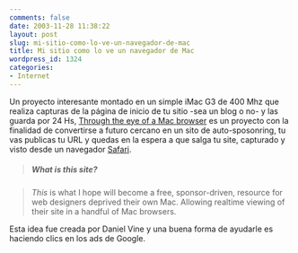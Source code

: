 ```yaml
---
comments: false
date: 2003-11-28 11:38:22
layout: post
slug: mi-sitio-como-lo-ve-un-navegador-de-mac
title: Mi sitio como lo ve un navegador de Mac
wordpress_id: 1324
categories:
- Internet
---
```


Un proyecto interesante montado en un simple iMac G3 de 400 Mhz que realiza capturas de la página de inicio de tu sitio -sea un blog o no- y las guarda por 24 Hs, [Through the eye of a Mac browser](http://www.danvine.com/capture/) es un proyecto con la finalidad de convertirse a futuro cercano en un sito de auto-sposonring, tu vas publicas tu URL y quedas en la espera a que salga tu site, capturado y visto desde un navegador [Safari](http://www.apple.com/safari/).





> ##### What is this site?
> 
>   


> 
> _This_ is what I hope will become a free, sponsor-driven, resource for web designers deprived their own Mac. Allowing realtime viewing of their site in a handful of Mac browsers.





Esta idea fue creada por Daniel Vine y una buena forma de ayudarle es haciendo clics en los ads de Google.




 
